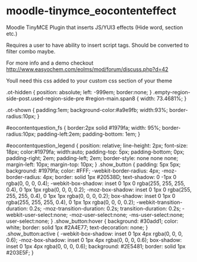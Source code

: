 moodle-tinymce_eocontenteffect
==============================

Moodle TinyMCE Plugin that inserts JS/YUI3 effects (Hide word, section etc.)

Requires a user to have ability to insert script tags.  Should be converted to filter combo maybe.

For more info and a demo checkout http://www.easyochem.com/eolms/mod/forum/discuss.php?d=42

Youll need this css added to your custom css section of your theme



.ot-hidden {
 position: absolute;
 left: -999em;
border:none;
}
.empty-region-side-post.used-region-side-pre #region-main.span8 {
    width: 73.4681%;
}

.ot-shown {
padding:1em;
background-color:#a9e9fb;
width:93%;
border-radius:10px;
}

#eocontentquestion_fs {
border:2px solid #1979fa;
width: 95%;
border-radius:10px;
padding-left:2em;
padding-bottom: 1em;
}

#eocontentquestion_legend {
position: relative;
line-height: 2px;
font-size: 18px;
color:#1979fa;
width:auto;
padding-top: 5px;
padding-bottom; 0px;
padding-right; 2em;
padding-left; 2em;
border-style: none none none;
margin-left: 10px;
margin-top: 10px;
}
.show_button {
    padding: 5px 5px;
    background: #1979fa;
    color: #FFF;
    -webkit-border-radius: 4px;
    -moz-border-radius: 4px;
    border: solid 1px #20538D;
    text-shadow: 0 -1px 0 rgba(0, 0, 0, 0.4);
    -webkit-box-shadow: inset 0 1px 0 rgba(255, 255, 255, 0.4), 0 1px 1px rgba(0, 0, 0, 0.2);
    -moz-box-shadow: inset 0 1px 0 rgba(255, 255, 255, 0.4), 0 1px 1px rgba(0, 0, 0, 0.2);
    box-shadow: inset 0 1px 0 rgba(255, 255, 255, 0.4), 0 1px 1px rgba(0, 0, 0, 0.2);
    -webkit-transition-duration: 0.2s;
    -moz-transition-duration: 0.2s;
    transition-duration: 0.2s;
    -webkit-user-select:none;
    -moz-user-select:none;
    -ms-user-select:none;
    user-select:none;
}
.show_button:hover {
    background: #30add1;
    color: white;
    border: solid 1px #2A4E77;
    text-decoration: none;
}
.show_button:active {
    -webkit-box-shadow: inset 0 1px 4px rgba(0, 0, 0, 0.6);
    -moz-box-shadow: inset 0 1px 4px rgba(0, 0, 0, 0.6);
    box-shadow: inset 0 1px 4px rgba(0, 0, 0, 0.6);
    background: #2E5481;
    border: solid 1px #203E5F;
}
